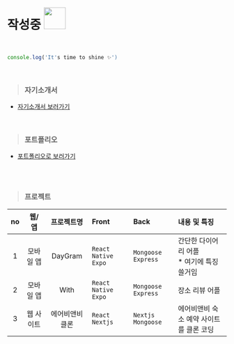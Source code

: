 

# 작성중 <img src='https://user-images.githubusercontent.com/107971288/206865204-34f3921b-e594-406b-8e3d-731ef850ac48.jpeg' width=50px /> 
<br>


```js
console.log('It's time to shine ✨')
```
<br>

> ### 자기소개서
- [자기소개서 보러가기](https://www.notion.so/f81297b8404a4bb0a044f8c4a42db82f)
<br>

> ### 포트폴리오
<!-- 포폴 사이트 만들면 여기에 같이 넣어주기-->
- [포트폴리오로 보러가기](https://www.notion.so/bdaa15c7c18f44afa3d474bf93e04352)
<br>
<br>

> ### 프로젝트

| no | 웹/앱 | 프로젝트명 | Front | Back | 내용 및 특징 |
| :--: | :--: | :--: | :-- | :-- | :-- |
| 1 | 모바일 앱 | DayGram |  `React Native` `Expo` | `Mongoose` `Express` | 간단한 다이어리 어플<br> * 여기에 특징 쓸거임 |
| 2 | 모바일 앱 | With |  `React Native` `Expo` | `Mongoose` `Express` | 장소 리뷰 어플  |
| 3 | 웹 사이트 | 에어비앤비 클론 | `React` `Nextjs` | `Nextjs` `Mongoose` | 에어비앤비 숙소 예약 사이트를 클론 코딩 |

<!-- 프로젝트 정리 완성하면 여기에 내용 같이 넣어주기-->
<!-- 프로젝트 테이블 정리해주기-->
